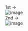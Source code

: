 1st -> <br>
![image](https://github.com/Aadarsh-Raj/freecodeCamp-js/assets/74525154/fafb563a-e978-434d-9d3e-18a8919fed73)
<br>
2nd -> <br>
![image](https://github.com/Aadarsh-Raj/freecodeCamp-js/assets/74525154/9d47dd8a-eeac-45ef-aa6b-49fdcbe2ffd7)
<br>

